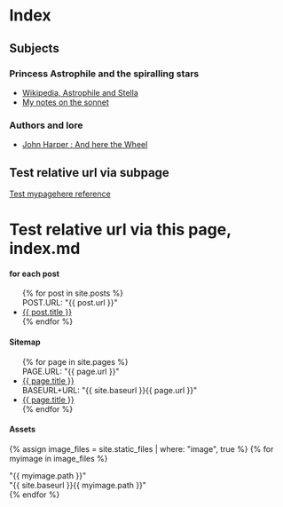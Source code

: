# Index

## Subjects
### Princess Astrophile and the spiralling stars
* [Wikipedia, Astrophile and Stella](https://en.wikipedia.org/wiki/Astrophel_and_Stella)
* [My notes on the sonnet](./Astrophil-sonnet.md)

### Authors and lore
* [John Harper : And here the Wheel](./EDLore-author-JohnHarper.md)

## Test relative url via subpage
[Test mypagehere reference](mypagehere)

# Test relative url via this page, index.md
#### for each post
<ul>
  {% for post in site.posts %}
    <div>POST.URL: "{{ post.url }}"</div>
    <li>
      <a href="{{ post.url }}">{{ post.title }}</a>
    </li>
  {% endfor %}
</ul>

#### Sitemap
<ul>
  {% for page in site.pages %}
    <div>PAGE.URL: "{{ page.url }}"</div>
    <li>
      <a href="{{ page.url }}">{{ page.title }}</a>
    </li>    
    <div>BASEURL+URL: "{{ site.baseurl }}{{ page.url }}"</div>
    <li>
      <a href="{{ site.baseurl }}{{ page.url }}">{{ page.title }}</a>
    </li>
  {% endfor %}
</ul>

#### Assets
{% assign image_files = site.static_files | where: "image", true %}
{% for myimage in image_files %}
<div>"{{ myimage.path }}"</div>
<div>"{{ site.baseurl }}{{ myimage.path }}"</div>
{% endfor %}
